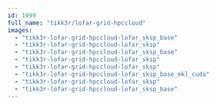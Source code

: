 ```yaml
---
id: 1999
full_name: "tikk3r/lofar-grid-hpccloud"
images: 
  - "tikk3r-lofar-grid-hpccloud-lofar_sksp_base"
  - "tikk3r-lofar-grid-hpccloud-lofar_sksp"
  - "tikk3r-lofar-grid-hpccloud-lofar_sksp_base"
  - "tikk3r-lofar-grid-hpccloud-lofar_sksp"
  - "tikk3r-lofar-grid-hpccloud-lofar_sksp"
  - "tikk3r-lofar-grid-hpccloud-lofar_sksp_base_mkl_cuda"
  - "tikk3r-lofar-grid-hpccloud-lofar_sksp"
  - "tikk3r-lofar-grid-hpccloud-lofar_sksp_base"
---
```


